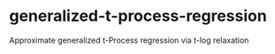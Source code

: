 # generalized-t-process-regression
Approximate generalized t-Process regression via t-log relaxation
